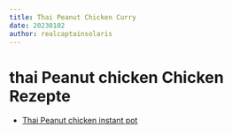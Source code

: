 ```yaml
---
title: Thai Peanut Chicken Curry 
date: 20230102
author: realcaptainsolaris
---
```


# thai Peanut chicken Chicken Rezepte

* [Thai Peanut chicken instant pot](https://foodiesterminal.com/thai-peanut-chicken-instant-pot/)

